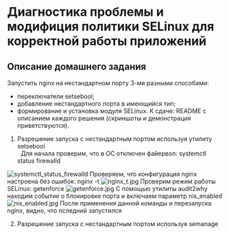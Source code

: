# Диагностика проблемы и модифиция политики SELinux для корректной работы приложений
  
## Описание домашнего задания
  Запустить nginx на нестандартном порту 3-мя разными способами:
  -  переключатели setsebool;  
  -  добавление нестандартного порта в имеющийся тип;  
  -  формирование и установка модуля SELinux.
К сдаче:
README с описанием каждого решения (скриншоты и демонстрация приветствуются).  
  
1. Разрешение запуска с нестандартным портом используя утилиту setsebool  
   
  Для начала проверим, что в ОС отключен файервол: systemctl status firewalld  
<image src="./screens/setsebool/systemctl_status_firewalld.jpg" alt="systemctl_status_firewalld">  
  Проверяем, что конфигурация nginx настроена без ошибок: nginx -t  
<image src="./screens/setsebool/nginx_t.jpg" alt="nginx_t.jpg">  
Проверим режим работы SELinux: getenforce  
  <image src="./screens/setsebool/getenforce.jpg" alt="getenforce.jpg">  
  С помощью утилиты audit2why находим событие о блокировке порта и включаем параметр nis_enabled
  <image src="./screens/setsebool/nis_enabled.jpg" alt="nis_enabled.jpg">
  После применения данной команды и перезапуска nginx, видно, что пследний запустился  
  
2. Разрешение запуска с нестандартным портом используя semanage  
  



